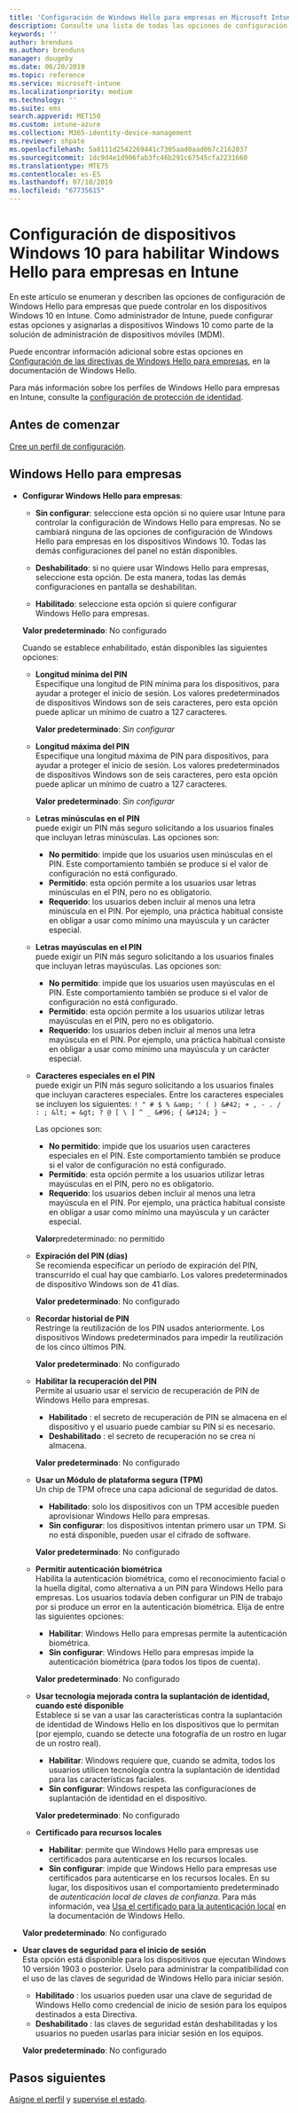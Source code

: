 ```yaml
---
title: 'Configuración de Windows Hello para empresas en Microsoft Intune: Azure | Microsoft Docs'
description: Consulte una lista de todas las opciones de configuración de PIN, biometría y protección contra suplantación de identidad en un perfil de protección de identidad para usar y configurar Windows Hello para empresas en dispositivos Windows 10 en Microsoft Intune.
keywords: ''
author: brenduns
ms.author: brenduns
manager: dougeby
ms.date: 06/20/2019
ms.topic: reference
ms.service: microsoft-intune
ms.localizationpriority: medium
ms.technology: ''
ms.suite: ems
search.appverid: MET150
ms.custom: intune-azure
ms.collection: M365-identity-device-management
ms.reviewer: shpate
ms.openlocfilehash: 5a8111d2542269441c7305aad0aad0b7c2162037
ms.sourcegitcommit: 1dc9d4e1d906fab3fc46b291c67545cfa2231660
ms.translationtype: MTE75
ms.contentlocale: es-ES
ms.lasthandoff: 07/10/2019
ms.locfileid: "67735615"
---
```

# <a name="windows-10-device-settings-to-enable-windows-hello-for-business-in-intune"></a>Configuración de dispositivos Windows 10 para habilitar Windows Hello para empresas en Intune

En este artículo se enumeran y describen las opciones de configuración de Windows Hello para empresas que puede controlar en los dispositivos Windows 10 en Intune. Como administrador de Intune, puede configurar estas opciones y asignarlas a dispositivos Windows 10 como parte de la solución de administración de dispositivos móviles (MDM). 

Puede encontrar información adicional sobre estas opciones en [Configuración de las directivas de Windows Hello para empresas](https://docs.microsoft.com/windows/security/identity-protection/hello-for-business/hello-cert-trust-policy-settings), en la documentación de Windows Hello.


Para más información sobre los perfiles de Windows Hello para empresas en Intune, consulte la [configuración de protección de identidad](identity-protection-configure.md).

## <a name="before-you-begin"></a>Antes de comenzar

[Cree un perfil de configuración](identity-protection-configure.md#create-the-device-profile).

## <a name="windows-hello-for-business"></a>Windows Hello para empresas
- **Configurar Windows Hello para empresas**:
  - **Sin configurar**: seleccione esta opción si no quiere usar Intune para controlar la configuración de Windows Hello para empresas. No se cambiará ninguna de las opciones de configuración de Windows Hello para empresas en los dispositivos Windows 10. Todas las demás configuraciones del panel no están disponibles.

  - **Deshabilitado**: si no quiere usar Windows Hello para empresas, seleccione esta opción. De esta manera, todas las demás configuraciones en pantalla se deshabilitan.
  - **Habilitado**: seleccione esta opción si quiere configurar Windows Hello para empresas.  
  
  **Valor predeterminado**: No configurado

  Cuando se establece *en*habilitado, están disponibles las siguientes opciones:

  - **Longitud mínima del PIN**  
    Especifique una longitud de PIN mínima para los dispositivos, para ayudar a proteger el inicio de sesión. Los valores predeterminados de dispositivos Windows son de seis caracteres, pero esta opción puede aplicar un mínimo de cuatro a 127 caracteres. 

    **Valor predeterminado**: *Sin configurar*

  - **Longitud máxima del PIN**  
  Especifique una longitud máxima de PIN para dispositivos, para ayudar a proteger el inicio de sesión. Los valores predeterminados de dispositivos Windows son de seis caracteres, pero esta opción puede aplicar un mínimo de cuatro a 127 caracteres.  

    **Valor predeterminado**: *Sin configurar*  

  - **Letras minúsculas en el PIN**  
    puede exigir un PIN más seguro solicitando a los usuarios finales que incluyan letras minúsculas. Las opciones son:

    - **No permitido**: impide que los usuarios usen minúsculas en el PIN. Este comportamiento también se produce si el valor de configuración no está configurado.
    - **Permitido**: esta opción permite a los usuarios usar letras minúsculas en el PIN, pero no es obligatorio.
    - **Requerido**: los usuarios deben incluir al menos una letra minúscula en el PIN. Por ejemplo, una práctica habitual consiste en obligar a usar como mínimo una mayúscula y un carácter especial.

  - **Letras mayúsculas en el PIN**  
    puede exigir un PIN más seguro solicitando a los usuarios finales que incluyan letras mayúsculas. Las opciones son:

    - **No permitido**: impide que los usuarios usen mayúsculas en el PIN. Este comportamiento también se produce si el valor de configuración no está configurado.
    - **Permitido**: esta opción permite a los usuarios utilizar letras mayúsculas en el PIN, pero no es obligatorio.
    - **Requerido**: los usuarios deben incluir al menos una letra mayúscula en el PIN. Por ejemplo, una práctica habitual consiste en obligar a usar como mínimo una mayúscula y un carácter especial.

  - **Caracteres especiales en el PIN**  
    puede exigir un PIN más seguro solicitando a los usuarios finales que incluyan caracteres especiales. Entre los caracteres especiales se incluyen los siguientes: `! " # $ % &amp; ' ( ) &#42; + , - . / : ; &lt; = &gt; ? @ [ \ ] ^ _ &#96; { &#124; } ~`  

    Las opciones son:
    - **No permitido**: impide que los usuarios usen caracteres especiales en el PIN. Este comportamiento también se produce si el valor de configuración no está configurado.
    - **Permitido**: esta opción permite a los usuarios utilizar letras mayúsculas en el PIN, pero no es obligatorio.
    - **Requerido**: los usuarios deben incluir al menos una letra mayúscula en el PIN. Por ejemplo, una práctica habitual consiste en obligar a usar como mínimo una mayúscula y un carácter especial.

    **Valor**predeterminado: no permitido

  - **Expiración del PIN (días)**  
    Se recomienda especificar un período de expiración del PIN, transcurrido el cual hay que cambiarlo. Los valores predeterminados de dispositivo Windows son de 41 días.

    **Valor predeterminado**: No configurado

  - **Recordar historial de PIN**  
    Restringe la reutilización de los PIN usados anteriormente. Los dispositivos Windows predeterminados para impedir la reutilización de los cinco últimos PIN.  

    **Valor predeterminado**: No configurado  

  - **Habilitar la recuperación del PIN**   
    Permite al usuario usar el servicio de recuperación de PIN de Windows Hello para empresas. 
    
    - **Habilitado** : el secreto de recuperación de PIN se almacena en el dispositivo y el usuario puede cambiar su PIN si es necesario.  
    - **Deshabilitado** : el secreto de recuperación no se crea ni almacena.

    **Valor predeterminado**: No configurado

  - **Usar un Módulo de plataforma segura (TPM)**    
    Un chip de TPM ofrece una capa adicional de seguridad de datos.  

    - **Habilitado**: solo los dispositivos con un TPM accesible pueden aprovisionar Windows Hello para empresas.
    - **Sin configurar**: los dispositivos intentan primero usar un TPM. Si no está disponible, pueden usar el cifrado de software.
    
    **Valor predeterminado**: No configurado

  - **Permitir autenticación biométrica**  
     Habilita la autenticación biométrica, como el reconocimiento facial o la huella digital, como alternativa a un PIN para Windows Hello para empresas. Los usuarios todavía deben configurar un PIN de trabajo por si produce un error en la autenticación biométrica. Elija de entre las siguientes opciones:

    - **Habilitar**: Windows Hello para empresas permite la autenticación biométrica.
    - **Sin configurar**: Windows Hello para empresas impide la autenticación biométrica (para todos los tipos de cuenta).

    **Valor predeterminado**: No configurado

  - **Usar tecnología mejorada contra la suplantación de identidad, cuando esté disponible**  
    Establece si se van a usar las características contra la suplantación de identidad de Windows Hello en los dispositivos que lo permitan (por ejemplo, cuando se detecte una fotografía de un rostro en lugar de un rostro real).  
    - **Habilitar**: Windows requiere que, cuando se admita, todos los usuarios utilicen tecnología contra la suplantación de identidad para las características faciales.
    - **Sin configurar**: Windows respeta las configuraciones de suplantación de identidad en el dispositivo.

    **Valor predeterminado**: No configurado

  - **Certificado para recursos locales**  

    - **Habilitar**: permite que Windows Hello para empresas use certificados para autenticarse en los recursos locales.
    - **Sin configurar**: impide que Windows Hello para empresas use certificados para autenticarse en los recursos locales. En su lugar, los dispositivos usan el comportamiento predeterminado de *autenticación local de claves de confianza*. Para más información, vea [Usa el certificado para la autenticación local](https://docs.microsoft.com/windows/security/identity-protection/hello-for-business/hello-cert-trust-policy-settings#use-certificate-for-on-premises-authentication) en la documentación de Windows Hello.  

  **Valor predeterminado**: No configurado

- **Usar claves de seguridad para el inicio de sesión**  
  Esta opción está disponible para los dispositivos que ejecutan Windows 10 versión 1903 o posterior. Úselo para administrar la compatibilidad con el uso de las claves de seguridad de Windows Hello para iniciar sesión.  

  - **Habilitado** : los usuarios pueden usar una clave de seguridad de Windows Hello como credencial de inicio de sesión para los equipos destinados a esta Directiva. 
  - **Deshabilitado** : las claves de seguridad están deshabilitadas y los usuarios no pueden usarlas para iniciar sesión en los equipos.   

  **Valor predeterminado**: No configurado

## <a name="next-steps"></a>Pasos siguientes

[Asigne el perfil](device-profile-assign.md) y [supervise el estado](device-profile-monitor.md).
